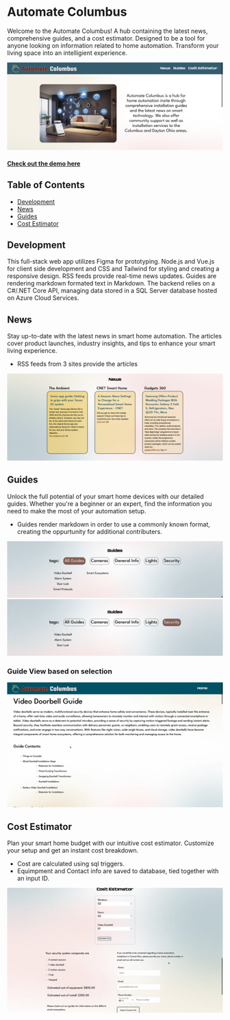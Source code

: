 # Automate Columbus

Welcome to the Automate Columbus! A hub containing the latest news, comprehensive guides, and a cost estimator. Designed to be a tool for anyone looking on information related to home automation. Transform your living space into an intelligient experience.

![](images/Navbar.png)

#### [Check out the demo here](https://automatecolumbus-my.sharepoint.com/:v:/g/personal/mattkarp_automatecolumbus_onmicrosoft_com/EWkB5wL-SkZApCnU2M5byzgByAI0YlMB2d3w58kkJPe_lw?nav=eyJyZWZlcnJhbEluZm8iOnsicmVmZXJyYWxBcHAiOiJPbmVEcml2ZUZvckJ1c2luZXNzIiwicmVmZXJyYWxBcHBQbGF0Zm9ybSI6IldlYiIsInJlZmVycmFsTW9kZSI6InZpZXciLCJyZWZlcnJhbFZpZXciOiJNeUZpbGVzTGlua0NvcHkifX0&e=KYDCaq)

## Table of Contents

- [Development](#features)
- [News](#news)
- [Guides](#guides)
- [Cost Estimator](#cost-estimator)

## Development

This full-stack web app utilizes Figma for prototyping. Node.js and Vue.js for client side development and CSS and Tailwind for styling and creating a responsive design. RSS feeds provide real-time news updates. Guides are rendering markdown formated text in Markdown. The backend relies on a C#/.NET Core API, managing data stored in a SQL Server database hosted on Azure Cloud Services.

## News

Stay up-to-date with the latest news in smart home automation. The articles cover product launches, industry insights, and tips to enhance your smart living experience.

- RSS feeds from 3 sites provide the articles

![](images/News.png)

## Guides

Unlock the full potential of your smart home devices with our detailed guides. Whether you're a beginner or an expert, find the information you need to make the most of your automation setup.

- Guides render markdown in order to use a commonly known format, creating the oppurtunity for additional contributers.

![](images/Guides.png)
![](images/GuidesFilter.png)

### Guide View based on selection

![](images/VideoDoorbell.png)

## Cost Estimator

Plan your smart home budget with our intuitive cost estimator. Customize your setup and get an instant cost breakdown.

- Cost are calculated using sql triggers.
- Equimpment and Contact info are saved to database, tied together with an input ID.

![hhjhj](images/CostEstimator.png)

